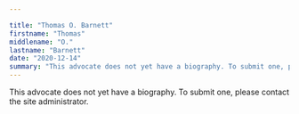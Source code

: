 ```yaml
---

title: "Thomas O. Barnett"
firstname: "Thomas"
middlename: "O."
lastname: "Barnett"
date: "2020-12-14"
summary: "This advocate does not yet have a biography. To submit one, please contact the site administrator."
---
```

This advocate does not yet have a biography. To submit one, please contact the site administrator.

